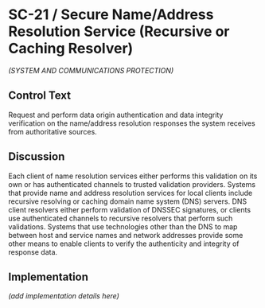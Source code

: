 # SC-21 / Secure Name/Address Resolution Service (Recursive or Caching Resolver)

_(SYSTEM AND COMMUNICATIONS PROTECTION)_

## Control Text

Request and perform data origin authentication and data integrity verification on the name/address resolution responses the system receives from authoritative sources.

## Discussion

Each client of name resolution services either performs this validation on its own or has authenticated channels to trusted validation providers. Systems that provide name and address resolution services for local clients include recursive resolving or caching domain name system (DNS) servers. DNS client resolvers either perform validation of DNSSEC signatures, or clients use authenticated channels to recursive resolvers that perform such validations. Systems that use technologies other than the DNS to map between host and service names and network addresses provide some other means to enable clients to verify the authenticity and integrity of response data.

## Implementation

_(add implementation details here)_
